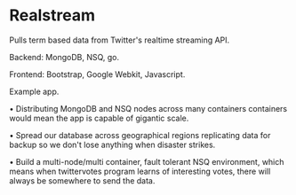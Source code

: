 # Realstream

Pulls term based data from Twitter's realtime streaming API.

Backend:
MongoDB, NSQ, go.

Frontend:
Bootstrap, Google Webkit, Javascript.




Example app.


• Distributing MongoDB and NSQ nodes across many containers
  containers would mean the app is capable of gigantic scale.

• Spread our database across geographical regions replicating
data for backup so we don't lose anything when disaster strikes.

• Build a multi-node/multi container, fault tolerant NSQ environment, which means
when twittervotes program learns of interesting votes, there will always be somewhere to send the data.